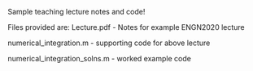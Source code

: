 Sample teaching lecture notes and code!

Files provided are:
Lecture.pdf - Notes for example ENGN2020 lecture

numerical_integration.m - supporting code for above lecture

numerical_integration_solns.m - worked example code
